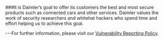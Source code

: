 ###It is Daimler’s goal to offer its customers the best and most secure
products such as connected cars and other services. Daimler values the
work of security researchers and whitehat hackers who spend time and
effort helping us to achieve this goal.

---For further information, please visit our
[Vulnerability Reporting Policy](https://www.daimler.com/whitehat/).
